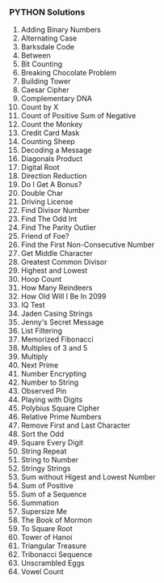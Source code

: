 ### PYTHON Solutions

1. Adding Binary Numbers
2. Alternating Case
3. Barksdale Code
4. Between
5. Bit Counting
6. Breaking Chocolate Problem
7. Building Tower
8. Caesar Cipher
9. Complementary DNA
10. Count by X
11. Count of Positive Sum of Negative
12. Count the Monkey
13. Credit Card Mask
14. Counting Sheep
15. Decoding a Message
16. Diagonals Product
17. Digital Root
18. Direction Reduction
19. Do I Get A Bonus?
20. Double Char
21. Driving License
22. Find Divisor Number
23. Find The Odd Int
24. Find The Parity Outlier
25. Friend of Foe?
26. Find the First Non-Consecutive Number
27. Get Middle Character
28. Greatest Common Divisor
29. Highest and Lowest	
30. Hoop Count
31. How Many Reindeers
32. How Old Will I Be In 2099
33. IQ Test
34. Jaden Casing Strings
35. Jenny's Secret Message
36. List Filtering
37. Memorized Fibonacci
38. Multiples of 3 and 5
39. Multiply
40. Next Prime
41. Number Encrypting
42. Number to String
43. Observed Pin
44. Playing with Digits
45. Polybius Square Cipher
46. Relative Prime Numbers
47. Remove First and Last Character
48. Sort the Odd
49. Square Every Digit
50. String Repeat
51. String to Number
52. Stringy Strings
53. Sum without Higest and Lowest Number
54. Sum of Positive
55. Sum of a Sequence
56. Summation
57. Supersize Me
58. The Book of Mormon
59. To Square Root
60. Tower of Hanoi
61. Triangular Treasure
62. Tribonacci Sequence
63. Unscrambled Eggs
64. Vowel Count
